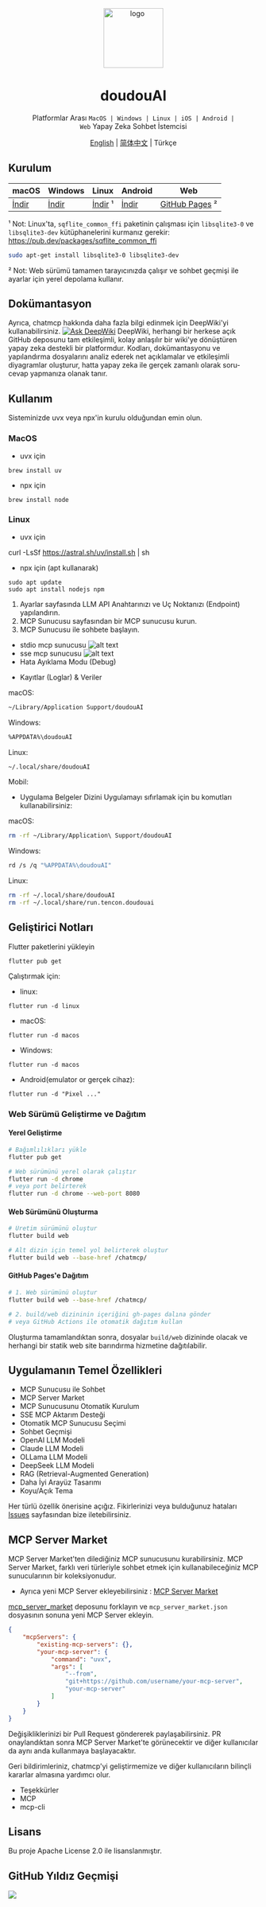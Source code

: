 <div align="center">
<img src="./assets/logo.png" alt="logo" width="120" height="120">
<h1>doudouAI</h1>

Platformlar Arası <code>MacOS | Windows | Linux | iOS | Android | Web</code> Yapay Zeka Sohbet İstemcisi

[English](./README.md) | [简体中文](./README_ZH.md) | Türkçe

</div>

## Kurulum

| macOS                                                 | Windows                                               | Linux                                                   |Android                                               | Web                                                    |
|-------------------------------------------------------|-------------------------------------------------------|---------------------------------------------------------|-------------------------------------------------------|--------------------------------------------------------|
| [İndir](https://github.com/Tencon99/doudouai/releases) | [İndir](https://github.com/Tencon99/doudouai/releases) | [İndir](https://github.com/Tencon99/doudouai/releases) ¹  | [İndir](https://github.com/Tencon99/doudouai/releases) | [GitHub Pages](https://Tencon99.github.io/doudouai) ² |

¹ Not: Linux'ta, `sqflite_common_ffi` paketinin çalışması için `libsqlite3-0` ve `libsqlite3-dev` kütüphanelerini kurmanız
gerekir: https://pub.dev/packages/sqflite_common_ffi

```bash
sudo apt-get install libsqlite3-0 libsqlite3-dev
```

² Not: Web sürümü tamamen tarayıcınızda çalışır ve sohbet geçmişi ile ayarlar için yerel depolama kullanır.

## Dokümantasyon

Ayrıca, chatmcp hakkında daha fazla bilgi edinmek için DeepWiki'yi kullanabilirsiniz.
[![Ask DeepWiki](https://deepwiki.com/badge.svg)](https://deepwiki.com/Tencon99/doudouai)
DeepWiki, herhangi bir herkese açık GitHub deposunu tam etkileşimli, kolay anlaşılır bir wiki'ye dönüştüren yapay zeka destekli bir platformdur.
Kodları, dokümantasyonu ve yapılandırma dosyalarını analiz ederek net açıklamalar ve etkileşimli diyagramlar oluşturur, hatta yapay zeka ile
gerçek zamanlı olarak soru-cevap yapmanıza olanak tanır.


## Kullanım

Sisteminizde uvx veya npx'in kurulu olduğundan emin olun.
### MacOS

* uvx için

```shell
brew install uv
```

* npx için

```shell
brew install node
```

### Linux

* uvx için

curl -LsSf https://astral.sh/uv/install.sh | sh

* npx için (apt kullanarak)

```shell
sudo apt update
sudo apt install nodejs npm
```

1. Ayarlar sayfasında LLM API Anahtarınızı ve Uç Noktanızı (Endpoint) yapılandırın.
2. MCP Sunucusu sayfasından bir MCP sunucusu kurun.
3. MCP Sunucusu ile sohbete başlayın.

* stdio mcp sunucusu
![alt text](./docs/mcp_stdio.png)
* sse mcp sunucusu
![alt text](./docs/mcp_sse.png)
* Hata Ayıklama Modu (Debug)
- Kayıtlar (Loglar) & Veriler

macOS:

```bash
~/Library/Application Support/doudouAI
```

Windows:

```bash
%APPDATA%\doudouAI
```

Linux:

```bash
~/.local/share/doudouAI
```

Mobil:

- Uygulama Belgeler Dizini
Uygulamayı sıfırlamak için bu komutları kullanabilirsiniz:

macOS:

```bash
rm -rf ~/Library/Application\ Support/doudouAI
```

Windows:

```bash
rd /s /q "%APPDATA%\doudouAI"
```

Linux:

```bash
rm -rf ~/.local/share/doudouAI
rm -rf ~/.local/share/run.tencon.doudouai
```

## Geliştirici Notları

Flutter paketlerini yükleyin
```shell
flutter pub get
```
Çalıştırmak için: 
- linux:
```shell
flutter run -d linux
```

- macOS:
```shell
flutter run -d macos
```

- Windows:
```shell
flutter run -d macos
```

- Android(emulator or gerçek cihaz):
```shell
flutter run -d "Pixel ..."
```

### Web Sürümü Geliştirme ve Dağıtım

#### Yerel Geliştirme
```bash
# Bağımlılıkları yükle
flutter pub get

# Web sürümünü yerel olarak çalıştır
flutter run -d chrome
# veya port belirterek
flutter run -d chrome --web-port 8080
```

#### Web Sürümünü Oluşturma
```bash
# Üretim sürümünü oluştur
flutter build web

# Alt dizin için temel yol belirterek oluştur
flutter build web --base-href /chatmcp/
```

#### GitHub Pages'e Dağıtım
```bash
# 1. Web sürümünü oluştur
flutter build web --base-href /chatmcp/

# 2. build/web dizininin içeriğini gh-pages dalına gönder
# veya GitHub Actions ile otomatik dağıtım kullan
```

Oluşturma tamamlandıktan sonra, dosyalar `build/web` dizininde olacak ve herhangi bir statik web site barındırma hizmetine dağıtılabilir.

## Uygulamanın Temel Özellikleri
* MCP Sunucusu ile Sohbet
* MCP Server Market
* MCP Sunucusunu Otomatik Kurulum
* SSE MCP Aktarım Desteği
* Otomatik MCP Sunucusu Seçimi
* Sohbet Geçmişi
* OpenAI LLM Modeli
* Claude LLM Modeli
* OLLama LLM Modeli
* DeepSeek LLM Modeli
* RAG (Retrieval-Augmented Generation)
* Daha İyi Arayüz Tasarımı
* Koyu/Açık Tema

Her türlü özellik önerisine açığız. Fikirlerinizi veya bulduğunuz hataları [Issues](https://github.com/daodao97/chatmcp/issues) sayfasından bize iletebilirsiniz.

## MCP Server Market
MCP Server Market'ten dilediğiniz MCP sunucusunu kurabilirsiniz. MCP Server Market, farklı veri türleriyle sohbet etmek için kullanabileceğiniz MCP sunucularının bir koleksiyonudur.

* Ayrıca yeni MCP Server ekleyebilirsiniz : [MCP Server Market](https://github.com/chatmcpclient/mcp_server_market/blob/main/mcp_server_market.json)

[mcp_server_market](https://github.com/chatmcpclient/mcp_server_market) deposunu forklayın ve `mcp_server_market.json` dosyasının sonuna yeni MCP Server ekleyin.

```json
{
    "mcpServers": {
        "existing-mcp-servers": {},
        "your-mcp-server": {
            "command": "uvx",
            "args": [
                "--from",
                "git+https://github.com/username/your-mcp-server",
                "your-mcp-server"
            ]
        }
    }
}
```
Değişikliklerinizi bir Pull Request göndererek paylaşabilirsiniz. PR onaylandıktan sonra MCP Server Market'te görünecektir ve diğer kullanıcılar da aynı anda kullanmaya başlayacaktır.


Geri bildirimleriniz, chatmcp'yi geliştirmemize ve diğer kullanıcıların bilinçli kararlar almasına yardımcı olur.

* Teşekkürler
* MCP
* mcp-cli

## Lisans
Bu proje Apache License 2.0 ile lisanslanmıştır.

## GitHub Yıldız Geçmişi

![](https://api.star-history.com/svg?repos=daodao97/chatmcp&type=Date)

